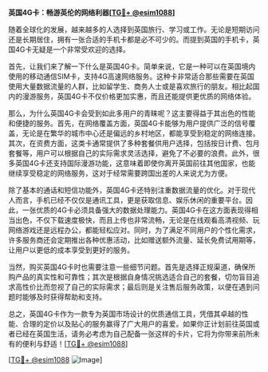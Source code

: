 **英国4G卡：畅游英伦的网络利器[[TG💪+ @esim1088](https://t.me/s/esim1088)]**

随着全球化的发展，越来越多的人选择到英国旅行、学习或工作。无论是短期访问还是长期居住，拥有一张合适的手机卡都是必不可少的。而提到英国的手机卡，英国4G卡无疑是一个非常受欢迎的选择。

首先，让我们来了解一下什么是英国4G卡。简单来说，它是一种可以在英国境内使用的移动通信SIM卡，支持4G高速网络服务。这种卡非常适合那些需要在英国使用大量数据流量的人群，比如留学生、商务人士或是喜欢旅行的朋友。相比起国内的漫游服务，英国4G卡不仅价格更加实惠，而且还能提供更优质的网络体验。

那么，为什么英国4G卡会受到如此多用户的青睐呢？这主要得益于其出色的性能和便捷的服务。首先，在网络覆盖方面，英国4G卡能够为用户提供广泛的信号覆盖，无论是在繁华的城市中心还是偏远的乡村地区，都能享受到稳定的网络连接。其次，在资费方面，这类卡通常提供了多种套餐供用户选择，包括按日计费、包月套餐等，用户可以根据自己的实际需求灵活选择，避免了不必要的浪费。此外，很多英国4G卡还支持国际漫游功能，这意味着即使你离开英国前往其他国家，也能继续享受稳定的网络服务，这对于经常需要跨国出差的人来说尤为方便。

除了基本的通话和短信功能外，英国4G卡还特别注重数据流量的优化。对于现代人而言，手机已经不仅仅是通讯工具，更是获取信息、娱乐休闲的重要平台。因此，一张优质的4G卡必须具备强大的数据处理能力。英国4G卡在这方面表现得相当出色，不仅下载速度极快，而且上传也非常流畅，无论是在线观看高清视频、玩网络游戏还是远程办公，都能轻松应对。同时，为了满足不同用户的个性化需求，许多服务商还会定期推出各种优惠活动，比如赠送额外流量、延长免费试用期等，让用户以更低的成本享受到更好的服务。

当然，购买英国4G卡时也需要注意一些细节问题。首先是选择正规渠道，确保所购产品的真实性和可靠性；其次是根据自身情况挑选适合自己的套餐，切勿盲目追求高性价比而忽视了自己的实际需求；最后则是关注售后服务政策，以便在遇到问题时能够及时获得帮助和支持。

总之，英国4G卡作为一款专为英国市场设计的优质通信工具，凭借其卓越的性能、合理的定价以及贴心的服务赢得了广大用户的喜爱。如果你正计划前往英国或者已经在英国生活，请务必考虑为自己配备一张这样的卡片，它将为你带来前所未有的便利与舒适！[[TG💪+ @esim1088](https://t.me/s/esim1088)]

[[TG💪+ @esim1088](https://t.me/s/esim1088) ![Image](https://i.postimg.cc/4NQfJmqS/Snipaste-2025-05-13-00-14-12.png)]